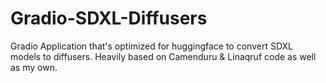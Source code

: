 # Gradio-SDXL-Diffusers
Gradio Application that's optimized for huggingface to convert SDXL models to diffusers. Heavily based on Camenduru &amp; Linaqruf code as well as my own.
